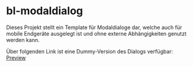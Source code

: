 # bl-modaldialog

Dieses Projekt stellt ein Template für Modaldialoge dar, welche auch für mobile Endgeräte ausgelegt ist und ohne externe Abhängigkeiten genutzt werden kann.

Über folgenden Link ist eine Dummy-Version des Dialogs verfügbar: <a href="http://htmlpreview.github.io/?https://github.com/hypoport/bl-modaldialog/blob/master/index.html">Preview</a>
